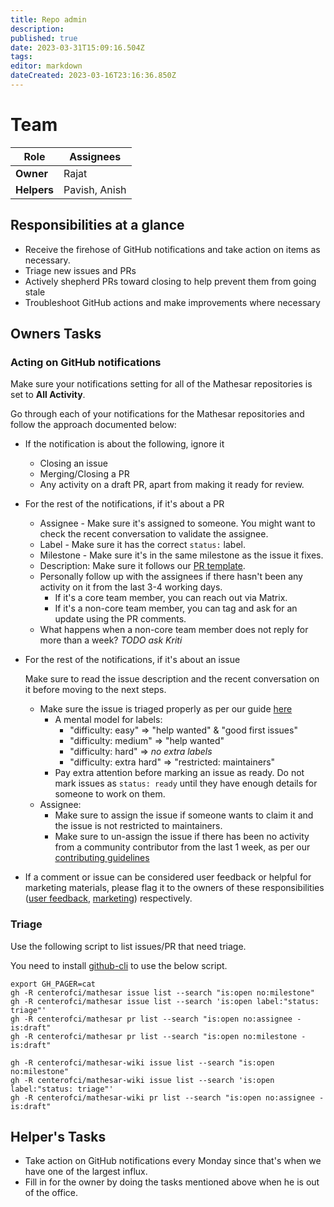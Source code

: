 ```yaml
---
title: Repo admin
description: 
published: true
date: 2023-03-31T15:09:16.504Z
tags: 
editor: markdown
dateCreated: 2023-03-16T23:16:36.850Z
---
```


# Team

| Role        | Assignees     |
| ----------- | ------------- |
| **Owner**   | Rajat         |
| **Helpers** | Pavish, Anish |

## Responsibilities at a glance

- Receive the firehose of GitHub notifications and take action on items as necessary.
- Triage new issues and PRs
- Actively shepherd PRs toward closing to help prevent them from going stale
- Troubleshoot GitHub actions and make improvements where necessary

## Owners Tasks

### Acting on GitHub notifications

Make sure your notifications setting for all of the Mathesar repositories is set to **All Activity**.

Go through each of your notifications for the Mathesar repositories and follow the approach documented below:

- If the notification is about the following, ignore it
  - Closing an issue
  - Merging/Closing a PR
  - Any activity on a draft PR, apart from making it ready for review.
- For the rest of the notifications, if it's about a PR
  - Assignee - Make sure it's assigned to someone. You might want to check the recent conversation to validate the assignee.
  - Label - Make sure it has the correct `status:` label.
  - Milestone - Make sure it's in the same milestone as the issue it fixes.
  - Description: Make sure it follows our [PR template](https://github.com/centerofci/mathesar/blob/develop/.github/PULL_REQUEST_TEMPLATE).
  - Personally follow up with the assignees if there hasn't been any activity on it from the last 3-4 working days.
    - If it's a core team member, you can reach out via Matrix.
    - If it's a non-core team member, you can tag and ask for an update using the PR comments.
  - What happens when a non-core team member does not reply for more than a week? _TODO ask Kriti_
- For the rest of the notifications, if it's about an issue

  Make sure to read the issue description and the recent conversation on it before moving to the next steps.

  - Make sure the issue is triaged properly as per our guide [here](/team/guide/issue-triage)
    - A mental model for labels:
      - "difficulty: easy" => "help wanted" & "good first issues"
      - "difficulty: medium" => "help wanted"
      - "difficulty: hard" => _no extra labels_
      - "difficulty: extra hard" => "restricted: maintainers"
    - Pay extra attention before marking an issue as ready. Do not mark issues as `status: ready` until they have enough details for someone to work on them.
  - Assignee:
    - Make sure to assign the issue if someone wants to claim it and the issue is not restricted to maintainers.
    - Make sure to un-assign the issue if there has been no activity from a community contributor from the last 1 week, as per our [contributing guidelines](/community/contributing)

- If a comment or issue can be considered user feedback or helpful for marketing materials, please flag it to the owners of these responsibilities ([user feedback](/team/responsibilities/user-feedback), [marketing](/team/responsibilities/marketing.md)) respectively.

### Triage

Use the following script to list issues/PR that need triage.

You need to install [github-cli](https://github.com/cli/cli#installation) to use the below script.

```
export GH_PAGER=cat
gh -R centerofci/mathesar issue list --search "is:open no:milestone"
gh -R centerofci/mathesar issue list --search 'is:open label:"status: triage"'
gh -R centerofci/mathesar pr list --search "is:open no:assignee -is:draft"
gh -R centerofci/mathesar pr list --search "is:open no:milestone -is:draft"

gh -R centerofci/mathesar-wiki issue list --search "is:open no:milestone"
gh -R centerofci/mathesar-wiki issue list --search 'is:open label:"status: triage"'
gh -R centerofci/mathesar-wiki pr list --search "is:open no:assignee -is:draft"
```

## Helper's Tasks

- Take action on GitHub notifications every Monday since that's when we have one of the largest influx.
- Fill in for the owner by doing the tasks mentioned above when he is out of the office.
